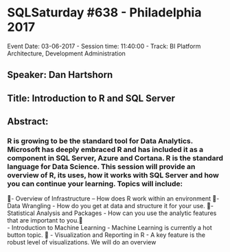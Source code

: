 # SQLSaturday #638 - Philadelphia 2017
Event Date: 03-06-2017 - Session time: 11:40:00 - Track: BI Platform Architecture, Development  Administration
## Speaker: Dan Hartshorn
## Title: Introduction to R and SQL Server
## Abstract:
### R is growing to be the standard tool for Data Analytics. Microsoft has deeply embraced R and has included it as a component in SQL Server, Azure and Cortana. R is the standard language for Data Science. This session will provide an overview of R, its uses, how it works with SQL Server and how you can continue your learning. Topics will include:
- Overview of Infrastructure – How does R work within an environment
- Data Wrangling - How do you get at data and structure it for your use.
- Statistical Analysis and Packages - How can you use the analytic features that are important to you.   
      - Introduction to Machine Learning - Machine Learning is currently a hot button topic. 
 - Visualization and Reporting in R - A key feature is the robust level of visualizations. We will do an overview
